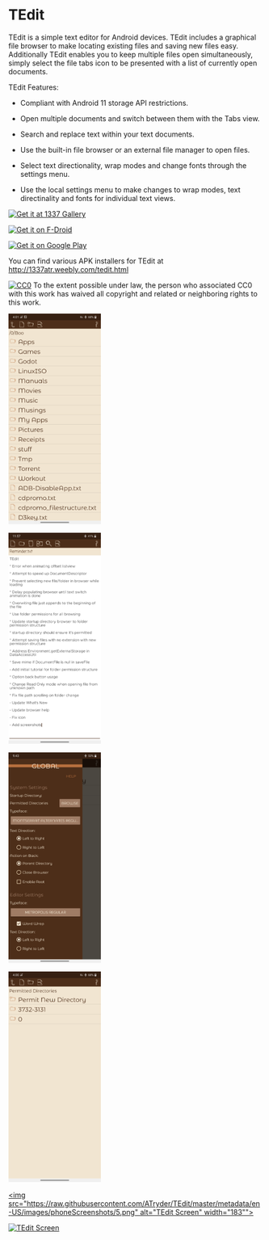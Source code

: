 TEdit
==================

TEdit is a simple text editor for Android devices. TEdit includes a graphical file browser to make locating existing files and saving new files easy. Additionally TEdit enables you to keep multiple files open simultaneously, simply select the file tabs icon to be presented with a list of currently open documents.

TEdit Features:

- Compliant with Android 11 storage API restrictions.

- Open multiple documents and switch between them with the Tabs view.

- Search and replace text within your text documents.

- Use the built-in file browser or an external file manager to open files.

- Select text directionality, wrap modes and change fonts through the settings menu.

- Use the local settings menu to make changes to wrap modes, text directinality and fonts for individual text views.

[<img src="https://1337atr.weebly.com/files/theme/imgs/buttons/1337Button_gears.png"
      alt="Get it at 1337 Gallery"
      height="80">](https://1337atr.weebly.com/tedit.html)

[<img src="https://f-droid.org/badge/get-it-on.png"
      alt="Get it on F-Droid"
      height="80">](https://f-droid.org/packages/com.atr.tedit/)
      
[<img 
src="https://play.google.com/intl/en_us/badges/images/generic/en-play-badge.png"
 alt="Get it on Google Play" height="80">](https://play.google.com/store/apps/details?id=com.atr.tedit)

You can find various APK installers for TEdit at http://1337atr.weebly.com/tedit.html

[<img 
src="http://i.creativecommons.org/p/zero/1.0/88x31.png"
 alt="CC0" width="88" height="31">](http://creativecommons.org/publicdomain/zero/1.0/)
To the extent possible under law, the person who associated CC0 with this work has waived all copyright and related or neighboring rights to this work.

[<img 
src="https://raw.githubusercontent.com/ATryder/TEdit/master/metadata/en-US/images/phoneScreenshots/1.png"
 alt="TEdit Screen" width="183">](https://raw.githubusercontent.com/ATryder/TEdit/master/metadata/en-US/images/phoneScreenshots/1.png)

[<img 
src="https://raw.githubusercontent.com/ATryder/TEdit/master/metadata/en-US/images/phoneScreenshots/2.png"
 alt="TEdit Screen" width="183">](https://raw.githubusercontent.com/ATryder/TEdit/master/metadata/en-US/images/phoneScreenshots/2.png)

[<img 
src="https://raw.githubusercontent.com/ATryder/TEdit/master/metadata/en-US/images/phoneScreenshots/3.png"
 alt="TEdit Screen" width="183">](https://raw.githubusercontent.com/ATryder/TEdit/master/metadata/en-US/images/phoneScreenshots/3.png)

[<img 
src="https://raw.githubusercontent.com/ATryder/TEdit/master/metadata/en-US/images/phoneScreenshots/4.png"
 alt="TEdit Screen" width="183">](https://raw.githubusercontent.com/ATryder/TEdit/master/metadata/en-US/images/phoneScreenshots/4.png)

[<img 
src="https://raw.githubusercontent.com/ATryder/TEdit/master/metadata/en-US/images/phoneScreenshots/5.png"
 alt="TEdit Screen" width="183"">](https://raw.githubusercontent.com/ATryder/TEdit/master/metadata/en-US/images/phoneScreenshots/5.png)

[<img 
src="https://1337atr.weebly.com/files/theme/apps/tedit/TEdit_screen08.png"
 alt="TEdit Screen" width="183" height="325">](https://1337atr.weebly.com/files/theme/apps/tedit/TEdit_screen08.png)
